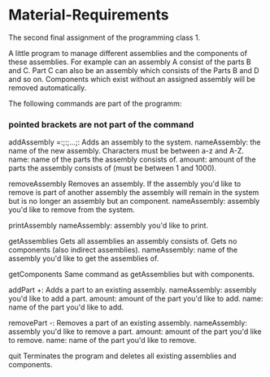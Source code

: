 # Material-Requirements
The second final assignment of the programming class 1.

A little program to manage different assemblies and the components of these assemblies. For example can an assembly A consist of the parts B and C. Part C can also be an assembly which consists of the Parts B and D and so on. Components which exist without an assigned assembly will be removed automatically.

The following commands are part of the programm:

### pointed brackets are not part of the command ###

addAssembly <nameAssembly>=<amount1>:<name1>;<amount2>:<name2>;...;<amountn>:<namen>
  Adds an assembly to the system.
  nameAssembly: the name of the new assembly. Characters must be between a-z and A-Z.
  name:         name of the parts the assembly consists of.
  amount:       amount of the parts the assembly consists of (must be between 1 and 1000).

removeAssembly <nameAssembly>
  Removes an assembly. If the assembly you'd like to remove is part of another assembly the assembly will remain in the system but is no longer an assembly but an component.
  nameAssembly: assembly you'd like to remove from the system.
  
printAssembly <nameAssembly>
  nameAssembly: assembly you'd like to print.
  
getAssemblies <nameAssembly>
  Gets all assemblies an assembly consists of. Gets no components (also indirect assemblies).
  nameAssembly: name of the assembly you'd like to get the assemblies of.
  
getComponents <nameAssembly>
  Same command as getAssemblies but with components.
  
addPart <nameAssembly>+<amount>:<name>
  Adds a part to an existing assembly.
  nameAssembly: assembly you'd like to add a part.
  amount:       amount of the part you'd like to add.
  name:         name of the part you'd like to add.
  
removePart <nameAssembly>-<amount>:<name>
  Removes a part of an existing assembly.
  nameAssembly: assembly you'd like to remove a part.
  amount:       amount of the part you'd like to remove.
  name:         name of the part you'd like to remove.
  
quit
  Terminates the program and deletes all existing assemblies and components.
  
  
  
  
